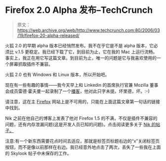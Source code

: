 # Firefox 2.0 Alpha 发布–TechCrunch

> 原文：<https://web.archive.org/web/http://www.techcrunch.com:80/2006/03/19/firefox-20-alpha-released/>

火狐 2.0 的早期 alpha 版本已经悄然发布。我不在乎它是不是 alpha 版本，它必须比 v.1.5 更稳定。我已经下载了它，到目前为止，它在我的 Mac 上运行流畅。事实上，我正在用它写这篇文章。到目前为止，唯一的问题是它与我喜欢使用的一个屏幕抓取插件不兼容。

火狐 2.0 也有 Windows 和 Linux 版本，所以开始吧。

现在有一些有趣的事情——我今天早上和 Linkedin 的首席执行官兼 Mozilla 董事会成员雷德·霍夫曼一起录制了一个[播客](https://web.archive.org/web/20220817210904/http://www.talkcrunch.com/2006/03/19/episode-2-social-networks-30/)，他对此只字未提。坏里德，坏。:-)

请注意，这在主 [Firefox](https://web.archive.org/web/20220817210904/http://www.mozilla.com/firefox/) 网站上是不可用的，只能在上面这篇文章第一句话的链接中找到。

Nik 之前在他自己的博客上发表了他对 Firefox 1.5 的不满，不仅是插件不兼容的问题，还有内存泄漏问题(这是开发人员已知的问题)。点击阅读更多关于 [Nik 的帖子。](https://web.archive.org/web/20220817210904/http://www.nik.com.au/archives/2006/02/13/firefoxed/)

注意:有一个新东西需要花点时间去适应，那就是标签页标题右边的“x”关闭标签页按钮，而不是像以前那样在右边。我已经意外地点击了两次，丢失了一些我在上面的 Skylook 帖子中未保存的工作。